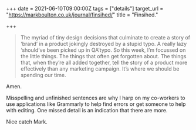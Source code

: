 +++
date = 2021-06-10T09:00:00Z
tags = ["details"]
target_url = "https://markboulton.co.uk/journal/finsihed/"
title = "Finsihed."

+++
> The myriad of tiny design decisions that culminate to create a story of ‘brand’ in a product jokingly destroyed by a stupid typo. A really lazy ‘should’ve been picked up in QA’typo. So this week, I’m focussed on the little things. The things that often get forgotten about. The things that, when they’re all added together, tell the story of a product more effectively than any marketing campaign. It’s where we should be spending our time.

Amen.

Misspelling and unfinished sentences are why I harp on my co-workers to use applications like Grammarly to help find errors or get someone to help with editing. One missed detail is an indication that there are more.

Nice catch Mark.